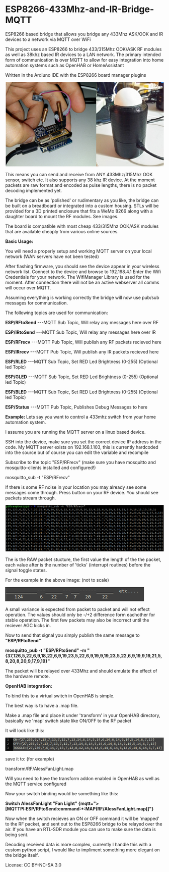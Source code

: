 # ESP8266-433Mhz-and-IR-Bridge-MQTT
ESP8266 based bridge that allows you bridge any 433Mhz ASK/OOK and IR devices to a network via MQTT over WiFi

This project uses an ESP8266 to bridge 433/315Mhz OOK/ASK RF modules as well as 38khz based IR devices to a LAN network.
The primary intended form of communication is over MQTT to allow for easy integration into home automation systems such as OpenHAB or HomeAssistant

Written in the Ardiuno IDE with the ESP8266 board manager plugins

![alt text](https://raw.githubusercontent.com/AlessandroAU/ESP8266-433Mhz-and-IR-Bridge-MQTT/master/Images/main.png)

This means you can send and receive from ANY 433Mhz/315Mhz OOK sensor, switch etc.
It also supports any 38 khz IR device. At the moment packets are raw format and encoded as pulse lengths, 
there is no packet decoding implemented yet.

The bridge can be as 'polished' or rudimentary as you like, the bridge can be built on a breadboard or integrated into a custom housing.
STLs will be provided for a 3D printed enclosure that fits a WeMo 8266 along with a daughter board to mount the RF modules. See images.

The board is compatible with most cheap 433/315Mhz OOK/ASK modules that are available cheaply from various online sources. 

<b> Basic Usage: </b>

You will need a properly setup and working MQTT server on your local network (WAN servers have not been tested)

After flashing firmware, you should see the device appear in your wireless network list. Connect to the device and browse to 192.168.4.1
Enter the Wifi Credentials for your network. The WifiManager Library is used for the moment. After connection there will not be an active webserver
all comms will occur over MQTT.

Assuming everything is working correctly the bridge will now use pub/sub messages for communication.

The following topics are used for communication:

<b>ESP/RFtoSend</b>  ---MQTT Sub Topic, Will relay any messages here over RF

<b>ESP/IRtoSend</b>  ---MQTT Sub Topic, Will relay any messages here over IR

<b>ESP/RFrecv</b>  ---MQTT Pub Topic, Will publish any RF packets recieved here

<b>ESP/IRrecv</b> ---MQTT Pub Topic, Will publish any IR packets recieved here

<b>ESP/RLED</b>      ---MQTT Sub Topic, Set RED Led Brightness (0-255) (Optional led Topic)

<b>ESP/GLED</b>      ---MQTT Sub Topic, Set RED Led Brightness (0-255) (Optional led Topic)

<b>ESP/BLED</b>     ---MQTT Sub Topic, Set RED Led Brightness (0-255) (Optional led Topic)

<b>ESP/Status</b>   ---MQTT Pub Topic, Publishes Debug Messages to here

<b> Example: </b>
Lets say you want to control a 433mhz switch from your home automation system.

I assume you are running the MQTT server on a linux based device. 

SSH into the device, make sure you set the correct device IP address in the code.
My MQTT server exists on 192.168.1.103, this is currently hardcoded into the source
but of course you can edit the variable and recompile

Subscribe to the topic "ESP/RFrecv" (make sure you have mosquitto and mosquitto-clients installed and configured!)

mosquitto_sub -t "ESP/RFrecv"

If there is some RF noise in your location you may already see some messages come through. Press button on your RF device.
You should see packets stream through.

![alt text](https://raw.githubusercontent.com/AlessandroAU/ESP8266-433Mhz-and-IR-Bridge-MQTT/master/Images/example/sub.PNG)

The is the RAW packet stucture, the first value the length of the the packet, each value after is the number of 'ticks' (interrupt routines) before the signal toggle states.

For the example in the above image: (not to scale)

![alt text](https://raw.githubusercontent.com/AlessandroAU/ESP8266-433Mhz-and-IR-Bridge-MQTT/master/Images/example/packet.PNG)
   
A small variance is expected from packet to packet and will not effect operation. 
The values should only be -/+2 difference form eachother for stable operation. 
The first few packets may also be incorrect until the reciever AGC kicks in. 

Now to send that signal you simply publish the same message to <b>"ESP/RFtoSend"</b>

<b>mosquitto_pub -t "ESP/RFtoSend" -m "{37,126,5,22,6,9,18,22,6,9,19,23,5,22,6,9,19,9,19,23,5,22,6,9,19,9,19,21,5,8,20,8,20,9,17,9,19}"</b>

The packet will be relayed over 433Mhz and should emulate the effect of the hardware remote. 

<b> OpenHAB integration: </b>

To bind this to a virtual switch in OpenHAB is simple.

The best way is to have a .map file. 

Make a .map file and place it under 'transform' in your OpenHAB directory,
basically we 'map' switch state like ON/OFF to the RF packet

It will look like this:

![alt text](https://raw.githubusercontent.com/AlessandroAU/ESP8266-433Mhz-and-IR-Bridge-MQTT/master/Images/example/OpenHAB_map.PNG)

save it to: (for example)



transform/RF/AlessFanLight.map

Will you need to have the transform addon enabled in OpenHAB as well as the MQTT service configured

Now your switch binding would be something like this: 

<b> Switch AlessFanLight "Fan Light" {mqtt=">[MQTTPI:ESP/RFtoSend:command:*:MAP(RF/AlessFanLight.map)]"} </b>

Now when the switch recieves an ON or OFF command it will be 'mapped' to the RF packet, and sent out to the ESP8266 bridge to be relayed over the air.
If you have an RTL-SDR module you can use to make sure the data is being sent.


Decoding received data is more complex, currently I handle this with a custom python script,
I would like to impliment something more elegant on the bridge itself. 


License: CC BY-NC-SA 3.0
